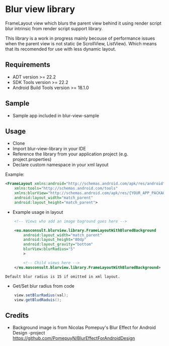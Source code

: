 # Blur view library

FrameLayout view which blurs the parent view behind it using render script blur intrinsic from render script support library.

This library is a work in progress mainly becouse of performance issues when the parent view is not static (ie ScrollView, ListView).
Which means that its recomended for use with less dynamic layout.

## Requirements
+ ADT version >= 22.2
+ SDK Tools version >= 22.2
+ Android Build Tools version >= 18.1.0

## Sample

+ Sample app included in blur-view-sample

## Usage

+ Clone
+ Import blur-view-library in your IDE 
+ Reference the library from your application project (e.g. project.properties)
+ Declare custom namespace in your xml layout

Example:
```xml
<FrameLayout xmlns:android="http://schemas.android.com/apk/res/android"
    xmlns:tools="http://schemas.android.com/tools"
    xmlns:blurView="http://schemas.android.com/apk/res/{YOUR_APP_PACKAGE}"
    android:layout_width="match_parent"
    android:layout_height="match_parent">    
```


+ Example usage in layout

```xml
    <!-- Views who add an image baground goes here -->

    <eu.masconsult.blurview.library.FrameLayoutWithBluredBackground
        android:layout_width="match_parent"
        android:layout_height="80dp"
        android:layout_gravity="bottom"
        blurView:blurRadius="5" 
        >

        <!-- Child views here -->
    </eu.masconsult.blurview.library.FrameLayoutWithBluredBackground>
```
    Default blur radius is 15 if omitted in xml layout.

+ Get/Set blur radius from code

```java
    view.setBlurRadius(val);
    view.getBludRaduis();
```

## Credits

- Background image is from Nicolas Pomepuy's Blur Effect for Android Design -project<br>
  https://github.com/PomepuyN/BlurEffectForAndroidDesign
